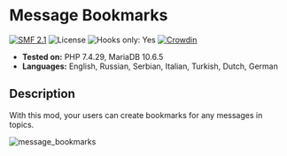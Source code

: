 # Message Bookmarks
[![SMF 2.1](https://img.shields.io/badge/SMF-2.1-ed6033.svg?style=flat)](https://github.com/SimpleMachines/SMF2.1)
![License](https://img.shields.io/github/license/dragomano/message-bookmarks)
![Hooks only: Yes](https://img.shields.io/badge/Hooks%20only-YES-blue)
[![Crowdin](https://badges.crowdin.net/message-bookmarks/localized.svg)](https://crowdin.com/project/message-bookmarks)

* **Tested on:** PHP 7.4.29, MariaDB 10.6.5
* **Languages:** English, Russian, Serbian, Italian, Turkish, Dutch, German

## Description
With this mod, your users can create bookmarks for any messages in topics.

![message_bookmarks](https://user-images.githubusercontent.com/229402/157391488-41fc924c-8cbd-4d6c-b54f-7ef8a6482ba1.png)
